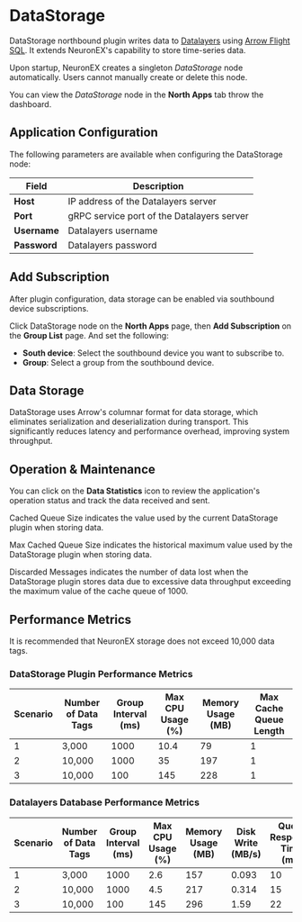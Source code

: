 # DataStorage

DataStorage northbound plugin writes data to [Datalayers](https://docs.datalayers.cn/datalayers/latest/) using [Arrow Flight SQL](https://arrow.apache.org/docs/format/FlightSql.html#arrow-flight-sql). It extends NeuronEX's capability to store time-series data.

Upon startup, NeuronEX creates a singleton *DataStorage* node automatically. Users cannot manually create or delete this node.

You can view the *DataStorage* node in the **North Apps** tab throw the dashboard.

## Application Configuration

The following parameters are available when configuring the DataStorage node:

| Field                       | Description                                                |
| ------------------------------- | ------------------------------------------------------------ |
| **Host**                | IP address of the Datalayers server |
| **Port**                | gRPC service port of the Datalayers server  |
| **Username**            | Datalayers username         |
| **Password**            | Datalayers password           |

## Add Subscription

After plugin configuration, data storage can be enabled via southbound device subscriptions.

Click DataStorage node on the **North Apps** page, then **Add Subscription** on the **Group List** page. And set the following:

- **South device**: Select the southbound device you want to subscribe to.
- **Group**: Select a group from the southbound device.

## Data Storage

DataStorage uses Arrow's columnar format for data storage, which eliminates serialization and deserialization during transport. This significantly reduces latency and performance overhead, improving system throughput.

## Operation & Maintenance

You can click on the **Data Statistics** icon to review the application's operation status and track the data received and sent.

Cached Queue Size indicates the value used by the current DataStorage plugin when storing data.

Max Cached Queue Size indicates the historical maximum value used by the DataStorage plugin when storing data.

Discarded Messages indicates the number of data lost when the DataStorage plugin stores data due to excessive data throughput exceeding the maximum value of the cache queue of 1000.

## Performance Metrics

It is recommended that NeuronEX storage does not exceed 10,000 data tags.

### DataStorage Plugin Performance Metrics

| Scenario | Number of Data Tags | Group Interval (ms) | Max CPU Usage (%) | Memory Usage (MB) | Max Cache Queue Length |
| -------- | --------------------- | ------------------- | ----------------- | ----------------- | ---------------------- |
| 1        | 3,000                 | 1000                | 10.4              | 79                | 1                      |
| 2        | 10,000                | 1000                | 35                | 197               | 1                      |
| 3        | 10,000                | 100                 | 145               | 228               | 1                      |

### Datalayers Database Performance Metrics

| Scenario | Number of Data Tags | Group Interval (ms) | Max CPU Usage (%) | Memory Usage (MB) | Disk Write (MB/s) | Query Response Time (ms) |
| -------- | --------------------- | ------------------- | ----------------- | ----------------- | ------------------- | ------------------------ |
| 1        | 3,000                 | 1000                | 2.6               | 157               | 0.093               | 10                       |
| 2        | 10,000                | 1000                | 4.5               | 217               | 0.314               | 15                       |
| 3        | 10,000                | 100                 | 145               | 296               | 1.59                | 22                       |
